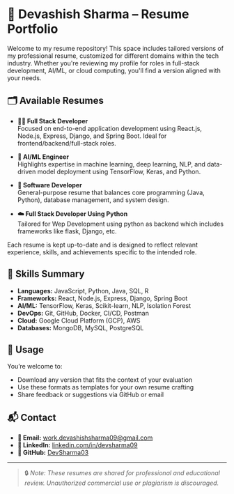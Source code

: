 
# 📄 Devashish Sharma – Resume Portfolio

Welcome to my resume repository! This space includes tailored versions of my professional resume, customized for different domains within the tech industry. Whether you're reviewing my profile for roles in full-stack development, AI/ML, or cloud computing, you'll find a version aligned with your needs.

## 🗂️ Available Resumes

- **🧑‍💻 Full Stack Developer**  
  Focused on end-to-end application development using React.js, Node.js, Express, Django, and Spring Boot. Ideal for frontend/backend/full-stack roles.

- **🤖 AI/ML Engineer**  
  Highlights expertise in machine learning, deep learning, NLP, and data-driven model deployment using TensorFlow, Keras, and Python.

- **💼 Software Developer**  
  General-purpose resume that balances core programming (Java, Python), database management, and system design.

- **☁️ Full Stack Developer Using Python**  
  Tailored for Wep Development using python as backend which includes frameworks like flask, Django, etc.

Each resume is kept up-to-date and is designed to reflect relevant experience, skills, and achievements specific to the intended role.

## 🧰 Skills Summary

- **Languages:** JavaScript, Python, Java, SQL, R  
- **Frameworks:** React, Node.js, Express, Django, Spring Boot  
- **AI/ML:** TensorFlow, Keras, Scikit-learn, NLP, Isolation Forest  
- **DevOps:** Git, GitHub, Docker, CI/CD, Postman  
- **Cloud:** Google Cloud Platform (GCP), AWS  
- **Databases:** MongoDB, MySQL, PostgreSQL

## 📌 Usage

You’re welcome to:
- Download any version that fits the context of your evaluation  
- Use these formats as templates for your own resume crafting  
- Share feedback or suggestions via GitHub or email

## 📬 Contact

- **📧 Email:** [work.devashishsharma09@gmail.com](mailto:work.devashishsharma09@gmail.com)  
- **🔗 LinkedIn:** [linkedin.com/in/devsharma09](https://www.linkedin.com/in/devsharma09)  
- **🐙 GitHub:** [DevSharma03](https://github.com/DevSharma03)

---

> 🔒 *Note: These resumes are shared for professional and educational review. Unauthorized commercial use or plagiarism is discouraged.*
